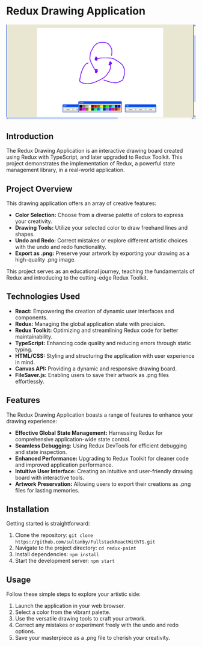 # Redux Drawing Application

![Drawing App Screenshot](public/app.png)

## Introduction

The Redux Drawing Application is an interactive drawing board created using Redux with TypeScript, and later upgraded to Redux Toolkit. This project demonstrates the implementation of Redux, a powerful state management library, in a real-world application.

## Project Overview

This drawing application offers an array of creative features:

- **Color Selection:** Choose from a diverse palette of colors to express your creativity.
- **Drawing Tools:** Utilize your selected color to draw freehand lines and shapes.
- **Undo and Redo:** Correct mistakes or explore different artistic choices with the undo and redo functionality.
- **Export as .png:** Preserve your artwork by exporting your drawing as a high-quality .png image.

This project serves as an educational journey, teaching the fundamentals of Redux and introducing to the cutting-edge Redux Toolkit. 

## Technologies Used

- **React:** Empowering the creation of dynamic user interfaces and components.
- **Redux:** Managing the global application state with precision.
- **Redux Toolkit:** Optimizing and streamlining Redux code for better maintainability.
- **TypeScript:** Enhancing code quality and reducing errors through static typing.
- **HTML/CSS:** Styling and structuring the application with user experience in mind.
- **Canvas API:** Providing a dynamic and responsive drawing board.
- **FileSaver.js:** Enabling users to save their artwork as .png files effortlessly.

## Features

The Redux Drawing Application boasts a range of features to enhance your drawing experience:

- **Effective Global State Management:** Harnessing Redux for comprehensive application-wide state control.
- **Seamless Debugging:** Using Redux DevTools for efficient debugging and state inspection.
- **Enhanced Performance:** Upgrading to Redux Toolkit for cleaner code and improved application performance.
- **Intuitive User Interface:** Creating an intuitive and user-friendly drawing board with interactive tools.
- **Artwork Preservation:** Allowing users to export their creations as .png files for lasting memories.

## Installation

Getting started is straightforward:

1. Clone the repository: `git clone https://github.com/sultanby/FullstackReactWithTS.git`
2. Navigate to the project directory: `cd redux-paint`
3. Install dependencies: `npm install`
4. Start the development server: `npm start`

## Usage

Follow these simple steps to explore your artistic side:

1. Launch the application in your web browser.
2. Select a color from the vibrant palette.
3. Use the versatile drawing tools to craft your artwork.
4. Correct any mistakes or experiment freely with the undo and redo options.
5. Save your masterpiece as a .png file to cherish your creativity.